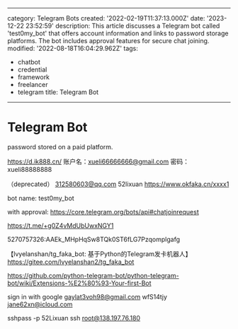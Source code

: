 ------
category: Telegram Bots
created: '2022-02-19T11:37:13.000Z'
date: '2023-12-22 23:52:59'
description: This article discusses a Telegram bot called 'test0my_bot' that offers
  account information and links to password storage platforms. The bot includes approval
  features for secure chat joining.
modified: '2022-08-18T16:04:29.962Z'
tags:
- chatbot
- credential
- framework
- freelancer
- telegram
title: Telegram Bot
------

# Telegram Bot

password stored on a paid platform.

https://d.ik888.cn/
账户名：xueli66666666@gmail.com
密码：xueli88888888

（deprecated）
312580603@qq.com
52lixuan
https://www.okfaka.cn/xxxx1

bot name:
test0my_bot

with approval:
https://core.telegram.org/bots/api#chatjoinrequest

https://t.me/+g0Z4vMdUbUwxNGY1

5270757326:AAEk_MHpHqSw8TQk0ST6fLG7Pzqomplgafg

【lvyelanshan/tg_faka_bot: 基于Python的Telegram发卡机器人】https://gitee.com/lvyelanshan2/tg_faka_bot

https://github.com/python-telegram-bot/python-telegram-bot/wiki/Extensions-%E2%80%93-Your-first-Bot

sign in with google
gaylat3voh98@gmail.com
wfS14tjy
jane62xn@icloud.com

sshpass -p 52Lixuan ssh root@138.197.76.180
